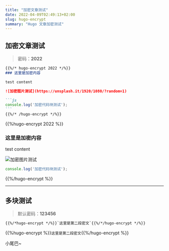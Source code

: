```yaml
---
title: "加密文章测试"
date: 2022-04-09T02:49:13+02:00
slug: hugo-encrypt
summary: "Hugo 文章加密测试"
---
```


## 加密文章测试

> 密码：**2022**

````markdown
{{%/* hugo-encrypt 2022 */%}}
### 这里是加密内容

test content

![加密图片测试](https://unsplash.it/1920/1080/?random=1)

```js
console.log('加密代码块测试');
```
{{%/* /hugo-encrypt */%}}
````

{{%hugo-encrypt 2022 %}}
### 这里是加密内容

test content

![加密图片测试](https://unsplash.it/1920/1080/?random=1)

```js
console.log('加密代码块测试');
```
{{%/hugo-encrypt %}}

***

## 多块测试

> 默认密码：**123456**

```markdown
{{%/*hugo-encrypt */%}}`这里是第二段密文`{{%/*/hugo-encrypt */%}}
```

{{%hugo-encrypt %}}`这里是第二段密文`{{%/hugo-encrypt %}}

小尾巴~
